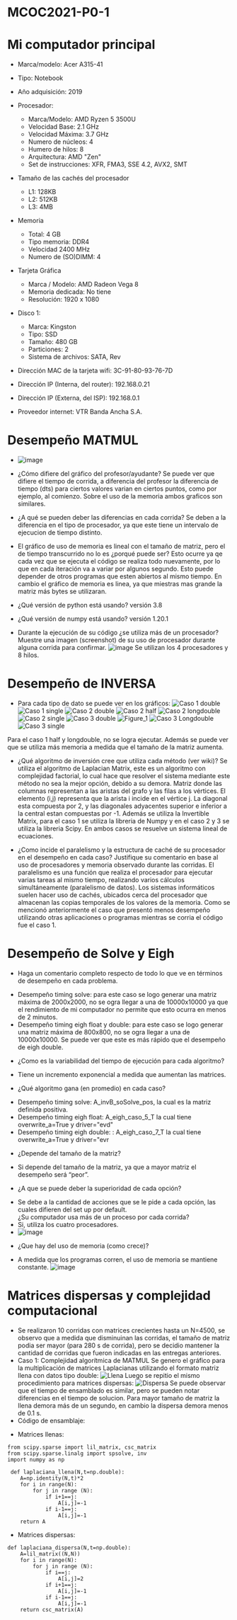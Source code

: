 # MCOC2021-P0-1

# Mi computador principal

* Marca/modelo: Acer A315-41
* Tipo: Notebook
* Año adquisición: 2019
* Procesador:
  * Marca/Modelo: AMD Ryzen 5 3500U
  * Velocidad Base: 2.1 GHz
  * Velocidad Máxima: 3.7 GHz
  * Numero de núcleos: 4 
  * Humero de hilos: 8
  * Arquitectura: AMD "Zen"
  * Set de instrucciones: XFR, FMA3, SSE 4.2, AVX2, SMT
* Tamaño de las cachés del procesador
  * L1: 128KB
  * L2: 512KB
  * L3: 4MB
* Memoria 
  * Total: 4 GB
  * Tipo memoria: DDR4
  * Velocidad 2400 MHz
  * Numero de (SO)DIMM: 4
* Tarjeta Gráfica
  * Marca / Modelo: AMD Radeon Vega 8
  * Memoria dedicada: No tiene
  * Resolución: 1920 x 1080
* Disco 1: 
  * Marca: Kingston
  * Tipo: SSD
  * Tamaño: 480 GB
  * Particiones: 2
  * Sistema de archivos: SATA, Rev

  
* Dirección MAC de la tarjeta wifi: 3C-91-80-93-76-7D
* Dirección IP (Interna, del router): 192.168.0.21
* Dirección IP (Externa, del ISP): 192.168.0.1
* Proveedor internet: VTR Banda Ancha S.A.

# Desempeño MATMUL
* ![image](https://user-images.githubusercontent.com/88336928/128522536-330b3860-e223-4055-9f2f-75fad39c89d4.png)

* ¿Cómo difiere del gráfico del profesor/ayudante?
Se puede ver que difiere el tiempo de corrida, a diferencia del profesor la diferencia de tiempo (dts) para ciertos valores varian en ciertos puntos, como por ejemplo, al comienzo. Sobre el uso de la memoria ambos graficos son similares.

* ¿A qué se pueden deber las diferencias en cada corrida?
Se deben a la diferencia en el tipo de procesador, ya que este tiene un intervalo de ejecucion de tiempo distinto.

* El gráfico de uso de memoria es lineal con el tamaño de matriz, pero el de tiempo transcurrido no lo es ¿porqué puede ser?
Esto ocurre ya qe cada vez que se ejecuta el código se realiza todo nuevamente, por lo que en cada iteración va a variar por algunos segundo. Esto puede depender de otros programas que esten abiertos al mismo tiempo. En cambio el gráfico de memoria es linea, ya que miestras mas grande la matriz más bytes se utilizaran.  

* ¿Qué versión de python está usando?
versión 3.8

* ¿Qué versión de numpy está usando?
versión 1.20.1

* Durante la ejecución de su código ¿se utiliza más de un procesador? Muestre una imagen (screenshot) de su uso de procesador durante alguna corrida para confirmar.
![image](https://user-images.githubusercontent.com/88336928/128525360-e352486f-f0e7-4fe7-abbf-c5ee546bd0b3.png)
Se utilizan los 4 procesadores y 8 hilos.

# Desempeño de INVERSA
* Para cada tipo de dato se puede ver en los gráficos:
![Caso 1 double](https://user-images.githubusercontent.com/88336928/129896762-00aa975c-b884-4b8d-8cef-407cf3af7801.png)
![Caso 1 single](https://user-images.githubusercontent.com/88336928/129896813-b6cbae76-187a-4b11-99d0-710676f398e1.png)
![Caso 2 double](https://user-images.githubusercontent.com/88336928/129896839-9dcdf194-5f48-4e94-9843-53ce633d7a29.png)
![Caso 2 half](https://user-images.githubusercontent.com/88336928/129896861-2ba295c5-889e-4604-8d5d-c7313f8b86a2.png)
![Caso 2 longdouble](https://user-images.githubusercontent.com/88336928/129896886-86e01d75-bc05-46b6-b010-38c40146fb4f.png)
![Caso 2 single](https://user-images.githubusercontent.com/88336928/129896906-8c5ea3d3-1eff-4cb4-b176-f5e70db521af.png)
![Caso 3 double](https://user-images.githubusercontent.com/88336928/129896934-c2c50294-7b5c-45d0-a3bc-ae5eabcc1fce.png)
![Figure_1](https://user-images.githubusercontent.com/88336928/129896957-26168bd6-b2e4-459b-ae71-dc24c89108f9.png)
![Caso 3 Longdouble](https://user-images.githubusercontent.com/88336928/129896977-421f9a1b-9b8b-4d0c-95b5-6b5292313bbc.png)
![Caso 3 single](https://user-images.githubusercontent.com/88336928/129896995-a42fdac8-f09a-4280-be6e-cdd2a509cdee.png)

Para el caso 1 half y longdouble, no se logra ejecutar.
Además se puede ver que se utiliza más memoria a medida que el tamaño de la matriz aumenta.

* ¿Qué algoritmo de inversión cree que utiliza cada método (ver wiki)?
Se utiliza el algoritmo de Laplacian Matrix, este es un algoritmo con complejidad factorial, lo cual hace que resolver el sistema mediante este método no sea la mejor opción, debido a su demora. Matriz donde las columnas representan a las aristas del grafo y las filas a los vértices. El elemento (i,j) representa que la arista i incide en el vértice j. La diagonal esta compuesta por 2, y las diagonales adyacentes superior e inferior a la central estan compuestas por -1. Además se utiliza la Invertible Matrix, para el caso 1 se utiliza la libreria de Numpy y en el caso 2 y 3 se utiliza la libreria Scipy. En ambos casos se resuelve un sistema lineal de ecuaciones.

* ¿Como incide el paralelismo y la estructura de caché de su procesador en el desempeño en cada caso? Justifique su comentario en base al uso de procesadores y memoria observado durante las corridas. 
El paralelismo es una función que realiza el procesador para ejecutar varias tareas al mismo tiempo, realizando varios cálculos simultáneamente (paralelismo de datos). Los sistemas informáticos suelen hacer uso de cachés, ubicados cerca del procesador que almacenan las copias temporales de los valores de la memoria. Como se mencionó anteriormente el caso que presentó menos desempeño utilizando otras aplicaciones o programas mientras se corria el código fue el caso 1.


# Desempeño de Solve y Eigh
* Haga un comentario completo respecto de todo lo que ve en términos de desempeño en cada problema. 
-	Desempeño timing solve: para este caso se logo generar una matriz máxima de 2000x2000, no se ogra llegar a una de 10000x10000 ya que el rendimiento de mi computador no permite que esto ocurra en menos de 2 minutos. 
-	Desempeño timing eigh float y double: para este caso se logo generar una matriz máxima de 800x800, no se ogra llegar a una de 10000x10000. Se puede ver que este es más rápido que el desempeño de eigh double.

* ¿Como es la variabilidad del tiempo de ejecución para cada algoritmo? 
-	Tiene un incremento exponencial a medida que aumentan las matrices. 
* ¿Qué algoritmo gana (en promedio) en cada caso? 
-	Desempeño timing solve: A_invB_soSolve_pos, la cual es la matriz definida positiva.
-	Desempeño timing eigh float: A_eigh_caso_5_T la cual tiene overwrite_a=True y driver="evd"
-	Desempeño timing eigh double: : A_eigh_caso_7_T la cual tiene overwrite_a=True y driver="evr

* ¿Depende del tamaño de la matriz? 
-	Si depende del tamaño de la matriz, ya que a mayor matriz el desempeño será “peor”.
* ¿A que se puede deber la superioridad de cada opción? 
-	Se debe a la cantidad de acciones que se le pide a cada opción, las cuales difieren del set up por default.  
¿Su computador usa más de un proceso por cada corrida? 
-	Si, utiliza los cuatro procesadores.
-	![image](https://user-images.githubusercontent.com/88336928/130275105-ead7e442-9320-4eda-9b71-bb3f1458d69a.png)
 
* ¿Que hay del uso de memoria (como crece)? 
- A medida que los programas corren, el uso de memoria se mantiene constante.
![image](https://user-images.githubusercontent.com/88336928/130275128-7e86d41a-9eeb-4f3a-b8ed-b91403b9c865.png)

# Matrices dispersas y complejidad computacional
* Se realizaron 10 corridas con matrices crecientes hasta un N=4500, se observo que a medida que disminuinan las corridas, el tamaño de matriz podia ser mayor (para 280 s de corrida), pero se decidio mantener la cantidad de corridas que fueron indicadas en las entregas anteriores.
* Caso 1: Complejidad algorítmica de MATMUL
Se genero el gráfico para la multiplicación de matrices Laplacianas utilizando el formato matriz llena con datos tipo double:
![Llena](https://user-images.githubusercontent.com/88336928/130873116-feed7b4a-5d6a-4569-9fc9-5bc1bab0dfd5.png)
Luego se repitio el mismo procedimiento para matrices dispersas:
![Dispersa](https://user-images.githubusercontent.com/88336928/130873857-14301980-19a1-4ec9-b3ec-750f3ebc48dd.png)
Se puede observar que el tiempo de ensamblado es similar, pero se pueden notar diferencias en el tiempo de solucion. Para mayor tamaño de matriz la llena demora más de un segundo, en cambio la dispersa demora menos de 0.1 s.
* Código de ensamblaje:
- Matrices llenas:
```
from scipy.sparse import lil_matrix, csc_matrix
from scipy.sparse.linalg import spsolve, inv
import numpy as np

 def laplaciana_llena(N,t=np.double):
    A=np.identity(N,t)*2
    for i in range(N):
        for j in range (N):
            if i+1==j:
                A[i,j]=-1
            if i-1==j:
                A[i,j]=-1
    return A 
``` 
- Matrices dispersas:
```
def laplaciana_dispersa(N,t=np.double):
    A=lil_matrix((N,N))
    for i in range(N):
        for j in range (N):
            if i==j:
                A[i,j]=2
            if i+1==j:
                A[i,j]=-1
            if i-1==j:
                A[i,j]=-1
    return csc_matrix(A) 
 ```



